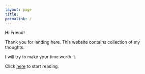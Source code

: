 ```yaml
---
layout: page
title: 
permalink: /
---
```


Hi Friend!

Thank you for landing here. This website contains collection of my thoughts. 

I will try to make your time worth it. 

Click [here](/blog) to start reading.